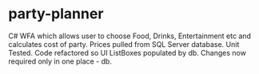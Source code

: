 # party-planner
C# WFA which allows user to choose Food, Drinks, Entertainment etc and calculates cost of party. Prices pulled from SQL Server database. Unit Tested.
Code refactored so UI ListBoxes populated by db. Changes now required only in one place - db.
